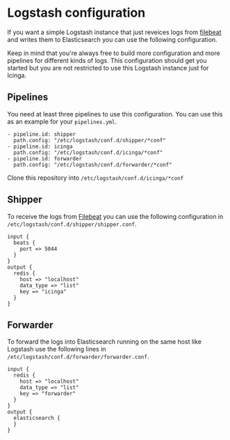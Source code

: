 # Logstash configuration #

If you want a simple Logstash instance that just reveices logs from [filebeat](20-filebeat.md) and writes them to Elasticsearch you can use the following configuration.

Keep in mind that you're always free to build more configuration and more pipelines for different kinds of logs. This configuration should get you started but you are not restricted to use this Logstash instance just for Icinga.

## Pipelines ##

You need at least three pipelines to use this configuration. You can use this as an example for your `pipelines.yml`.

```
- pipeline.id: shipper
  path.config: "/etc/logstash/conf.d/shipper/*conf"
- pipeline.id: icinga
  path.config: "/etc/logstash/conf.d/icinga/*conf"
- pipeline.id: forwarder
  path.config: "/etc/logstash/conf.d/forwarder/*conf"
```

Clone this repository into `/etc/logstash/conf.d/icinga/*conf`

## Shipper ##

To receive the logs from [Filebeat](20-filebeat.md) you can use the following configuration in `/etc/logstash/conf.d/shipper/shipper.conf`.

```
input {
  beats {
    port => 5044
  }
}
output {
  redis {
    host => "localhost"
    data_type => "list"
    key => "icinga"
  }
}
```

## Forwarder ##

To forward the logs into Elasticsearch running on the same host like Logstash use the following lines in `/etc/logstash/conf.d/forwarder/forwarder.conf`.

```
input {
  redis {
    host => "localhost"
    data_type => "list"
    key => "forwarder"
  }
}
output {
  elasticsearch {
  }
}
```
